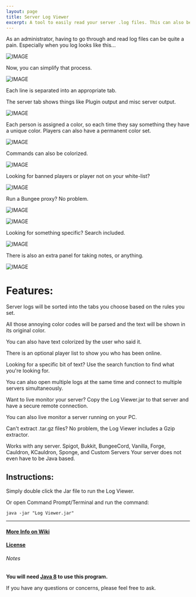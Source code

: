 ```yaml
---
layout: page
title: Server Log Viewer
excerpt: A tool to easily read your server .log files. This can also be used to monitor your server live.
---
```


As an administrator, having to go through and read log files can be quite a pain. Especially when you log looks like this...

![IMAGE]()


Now, you can simplify that process.

![IMAGE]()


Each line is separated into an appropriate tab.

The server tab shows things like Plugin output and misc server output.

![IMAGE]()


Each person is assigned a color, so each time they say something they have a unique color. Players can also have a permanent color set.

![IMAGE]()


Commands can also be colorized.

![IMAGE]()


Looking for banned players or player not on your white-list?

![IMAGE]()


Run a Bungee proxy? No problem.

![IMAGE]()

![IMAGE]()


Looking for something specific? Search included.

![IMAGE]()


There is also an extra panel for taking notes, or anything.

![IMAGE]()


# Features:

Server logs will be sorted into the tabs you choose based on the rules you set.

All those annoying color codes will be parsed and the text will be shown in its original color.

You can also have text colorized by the user who said it.

There is an optional player list to show you who has been online.

Looking for a specific bit of text? Use the search function to find what you're looking for.

You can also open multiple logs at the same time and connect to multiple servers simultaneously.

Want to live monitor your server? Copy the Log Viewer.jar to that server and have a secure remote connection.

You can also live monitor a server running on your PC.

Can't extract .tar.gz files? No problem, the Log Viewer includes a Gzip extractor.

Works with any server. Spigot, Bukkit, BungeeCord, Vanilla, Forge, Cauldron, KCauldron, Sponge, and Custom Servers
Your server does not even have to be Java based.


## Instructions:

Simply double click the Jar file to run the Log Viewer.

Or open Command Prompt/Terminal and run the command:

```
java -jar "Log Viewer.jar"
```

---

#### [More Info on Wiki](https://github.com/CoolV1994/LogViewer/wiki)

#### [License](https://github.com/CoolV1994/LogViewer/blob/master/LICENSE.md#readme)


###### Notes

**You will need [Java 8](http://www.java.com/download) to use this program.**

If you have any questions or concerns, please feel free to ask.
